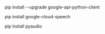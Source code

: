 pip install --upgrade google-api-python-client

pip install google-cloud-speech

pip install pyaudio
